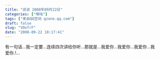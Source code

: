 ```yaml
---
title: "说说 2008年09月22日"
categories: ["嘀咕"]
tags: ["来自QQ空间 qzone.qq.com"]
draft: false
slug: "VOofrF"
date: "2008-09-22 18:17:41"
---
```


有一句话...我一定要...连续四次讲给你听...那就是...我爱你...我爱你...我爱你...我爱你.!...
